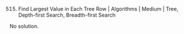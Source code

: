 515. Find Largest Value in Each Tree Row | Algorithms | Medium | Tree, Depth-first Search, Breadth-first Search

No solution.

